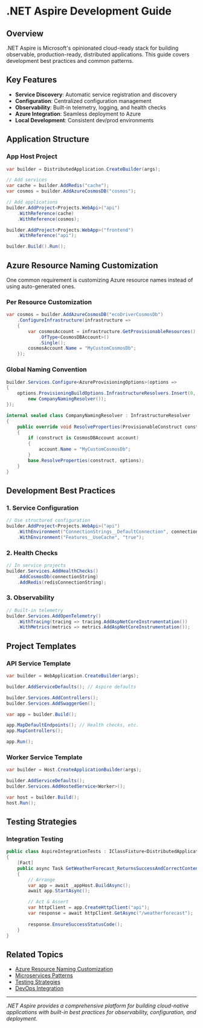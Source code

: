 # .NET Aspire Development Guide

## Overview

.NET Aspire is Microsoft's opinionated cloud-ready stack for building observable, production-ready, distributed applications. This guide covers development best practices and common patterns.

## Key Features

- **Service Discovery**: Automatic service registration and discovery
- **Configuration**: Centralized configuration management
- **Observability**: Built-in telemetry, logging, and health checks
- **Azure Integration**: Seamless deployment to Azure
- **Local Development**: Consistent dev/prod environments

## Application Structure

### App Host Project

```csharp
var builder = DistributedApplication.CreateBuilder(args);

// Add services
var cache = builder.AddRedis("cache");
var cosmos = builder.AddAzureCosmosDB("cosmos");

// Add applications
builder.AddProject<Projects.WebApi>("api")
    .WithReference(cache)
    .WithReference(cosmos);

builder.AddProject<Projects.WebApp>("frontend")
    .WithReference("api");

builder.Build().Run();
```

## Azure Resource Naming Customization

One common requirement is customizing Azure resource names instead of using auto-generated ones.

### Per Resource Customization

```csharp
var cosmos = builder.AddAzureCosmosDB("ecoDriverCosmosDb")
    .ConfigureInfrastructure(infrastructure =>
    {
        var cosmosAccount = infrastructure.GetProvisionableResources()
            .OfType<CosmosDBAccount>()
            .Single();
        cosmosAccount.Name = "MyCustomCosmosDb";
    });
```

### Global Naming Convention

```csharp
builder.Services.Configure<AzureProvisioningOptions>(options =>
{
    options.ProvisioningBuildOptions.InfrastructureResolvers.Insert(0, 
        new CompanyNamingResolver());
});

internal sealed class CompanyNamingResolver : InfrastructureResolver
{
    public override void ResolveProperties(ProvisionableConstruct construct, ProvisioningBuildOptions options)
    {
        if (construct is CosmosDBAccount account)
        {
            account.Name = "MyCustomCosmosDb";
        }
        base.ResolveProperties(construct, options);
    }
}
```

## Development Best Practices

### 1. **Service Configuration**

```csharp
// Use structured configuration
builder.AddProject<Projects.WebApi>("api")
    .WithEnvironment("ConnectionStrings__DefaultConnection", connectionString)
    .WithEnvironment("Features__UseCache", "true");
```

### 2. **Health Checks**

```csharp
// In service projects
builder.Services.AddHealthChecks()
    .AddCosmosDb(connectionString)
    .AddRedis(redisConnectionString);
```

### 3. **Observability**

```csharp
// Built-in telemetry
builder.Services.AddOpenTelemetry()
    .WithTracing(tracing => tracing.AddAspNetCoreInstrumentation())
    .WithMetrics(metrics => metrics.AddAspNetCoreInstrumentation());
```

## Project Templates

### API Service Template

```csharp
var builder = WebApplication.CreateBuilder(args);

builder.AddServiceDefaults(); // Aspire defaults

builder.Services.AddControllers();
builder.Services.AddSwaggerGen();

var app = builder.Build();

app.MapDefaultEndpoints(); // Health checks, etc.
app.MapControllers();

app.Run();
```

### Worker Service Template

```csharp
var builder = Host.CreateApplicationBuilder(args);

builder.AddServiceDefaults();
builder.Services.AddHostedService<Worker>();

var host = builder.Build();
host.Run();
```

## Testing Strategies

### Integration Testing

```csharp
public class AspireIntegrationTests : IClassFixture<DistributedApplicationTestingBuilder>
{
    [Fact]
    public async Task GetWeatherForecast_ReturnsSuccessAndCorrectContentType()
    {
        // Arrange
        var app = await _appHost.BuildAsync();
        await app.StartAsync();

        // Act & Assert
        var httpClient = app.CreateHttpClient("api");
        var response = await httpClient.GetAsync("/weatherforecast");
        
        response.EnsureSuccessStatusCode();
    }
}
```

## Related Topics

- [Azure Resource Naming Customization](../../06_Cloud/Azure/AspireResourceNaming.md)
- [Microservices Patterns](../../02_Architecture/ArchitecturalPatterns/Microservices/)
- [Testing Strategies](../DevelopmentPractices/Testing/)
- [DevOps Integration](../../07_DevOps/CI_CD/)

---

*.NET Aspire provides a comprehensive platform for building cloud-native applications with built-in best practices for observability, configuration, and deployment.*
